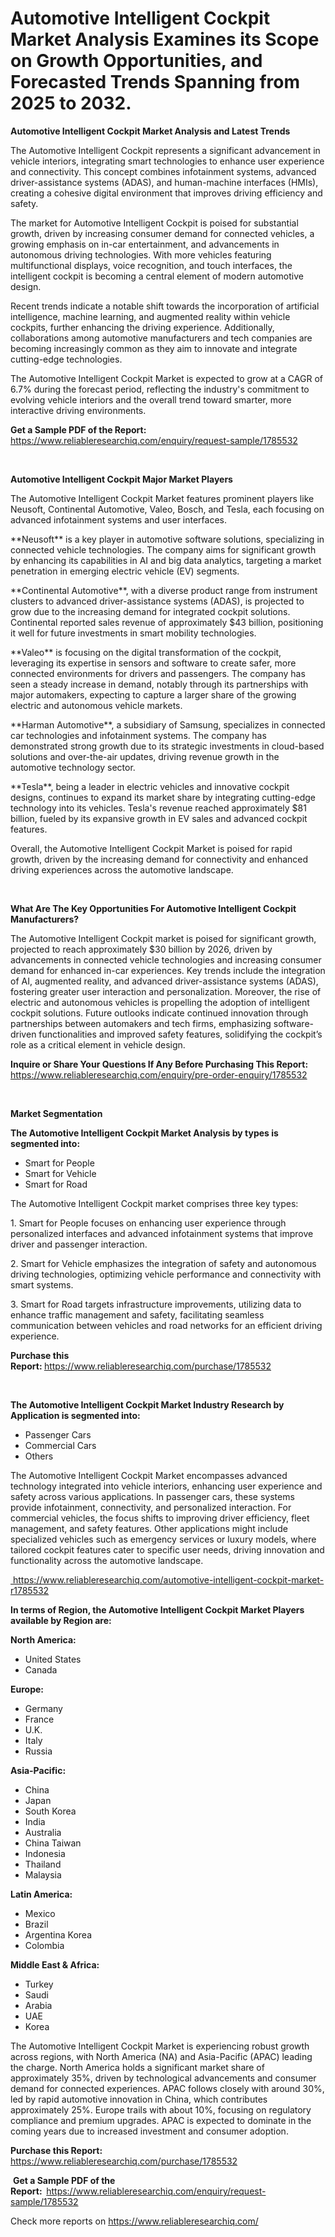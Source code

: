 <p><h1>Automotive Intelligent Cockpit Market Analysis Examines its Scope on Growth Opportunities, and Forecasted Trends Spanning from 2025 to 2032.</h1></p><p><strong>Automotive Intelligent Cockpit Market Analysis and Latest Trends</strong></p>
<p><p>The Automotive Intelligent Cockpit represents a significant advancement in vehicle interiors, integrating smart technologies to enhance user experience and connectivity. This concept combines infotainment systems, advanced driver-assistance systems (ADAS), and human-machine interfaces (HMIs), creating a cohesive digital environment that improves driving efficiency and safety. </p><p>The market for Automotive Intelligent Cockpit is poised for substantial growth, driven by increasing consumer demand for connected vehicles, a growing emphasis on in-car entertainment, and advancements in autonomous driving technologies. With more vehicles featuring multifunctional displays, voice recognition, and touch interfaces, the intelligent cockpit is becoming a central element of modern automotive design.</p><p>Recent trends indicate a notable shift towards the incorporation of artificial intelligence, machine learning, and augmented reality within vehicle cockpits, further enhancing the driving experience. Additionally, collaborations among automotive manufacturers and tech companies are becoming increasingly common as they aim to innovate and integrate cutting-edge technologies.</p><p>The Automotive Intelligent Cockpit Market is expected to grow at a CAGR of 6.7% during the forecast period, reflecting the industry's commitment to evolving vehicle interiors and the overall trend toward smarter, more interactive driving environments.</p></p>
<p><strong>Get a Sample PDF of the Report:&nbsp;</strong> <a href="https://www.reliableresearchiq.com/enquiry/request-sample/1785532?utm_campaign=3066&utm_medium=2&utm_source=Github&utm_content=ia&utm_term=25032025&utm_id=automotive-intelligent-cockpit">https://www.reliableresearchiq.com/enquiry/request-sample/1785532</a></p>
<p>&nbsp;</p>
<p><strong>Automotive Intelligent Cockpit Major Market Players</strong></p>
<p><p>The Automotive Intelligent Cockpit Market features prominent players like Neusoft, Continental Automotive, Valeo, Bosch, and Tesla, each focusing on advanced infotainment systems and user interfaces. </p><p>**Neusoft** is a key player in automotive software solutions, specializing in connected vehicle technologies. The company aims for significant growth by enhancing its capabilities in AI and big data analytics, targeting a market penetration in emerging electric vehicle (EV) segments. </p><p>**Continental Automotive**, with a diverse product range from instrument clusters to advanced driver-assistance systems (ADAS), is projected to grow due to the increasing demand for integrated cockpit solutions. Continental reported sales revenue of approximately $43 billion, positioning it well for future investments in smart mobility technologies.</p><p>**Valeo** is focusing on the digital transformation of the cockpit, leveraging its expertise in sensors and software to create safer, more connected environments for drivers and passengers. The company has seen a steady increase in demand, notably through its partnerships with major automakers, expecting to capture a larger share of the growing electric and autonomous vehicle markets.</p><p>**Harman Automotive**, a subsidiary of Samsung, specializes in connected car technologies and infotainment systems. The company has demonstrated strong growth due to its strategic investments in cloud-based solutions and over-the-air updates, driving revenue growth in the automotive technology sector.</p><p>**Tesla**, being a leader in electric vehicles and innovative cockpit designs, continues to expand its market share by integrating cutting-edge technology into its vehicles. Tesla's revenue reached approximately $81 billion, fueled by its expansive growth in EV sales and advanced cockpit features.</p><p>Overall, the Automotive Intelligent Cockpit Market is poised for rapid growth, driven by the increasing demand for connectivity and enhanced driving experiences across the automotive landscape.</p></p>
<p>&nbsp;</p>
<p><strong>What Are The Key Opportunities For Automotive Intelligent Cockpit Manufacturers?</strong></p>
<p><p>The Automotive Intelligent Cockpit market is poised for significant growth, projected to reach approximately $30 billion by 2026, driven by advancements in connected vehicle technologies and increasing consumer demand for enhanced in-car experiences. Key trends include the integration of AI, augmented reality, and advanced driver-assistance systems (ADAS), fostering greater user interaction and personalization. Moreover, the rise of electric and autonomous vehicles is propelling the adoption of intelligent cockpit solutions. Future outlooks indicate continued innovation through partnerships between automakers and tech firms, emphasizing software-driven functionalities and improved safety features, solidifying the cockpit’s role as a critical element in vehicle design.</p></p>
<p><strong>Inquire or Share Your Questions If Any Before Purchasing This Report:</strong> <a href="https://www.reliableresearchiq.com/enquiry/pre-order-enquiry/1785532?utm_campaign=3066&utm_medium=2&utm_source=Github&utm_content=ia&utm_term=25032025&utm_id=automotive-intelligent-cockpit">https://www.reliableresearchiq.com/enquiry/pre-order-enquiry/1785532</a></p>
<p>&nbsp;</p>
<p><strong>Market Segmentation</strong></p>
<p><strong>The Automotive Intelligent Cockpit Market Analysis by types is segmented into:</strong></p>
<p><ul><li>Smart for People</li><li>Smart for Vehicle</li><li>Smart for Road</li></ul></p>
<p><p>The Automotive Intelligent Cockpit market comprises three key types: </p><p>1. Smart for People focuses on enhancing user experience through personalized interfaces and advanced infotainment systems that improve driver and passenger interaction. </p><p>2. Smart for Vehicle emphasizes the integration of safety and autonomous driving technologies, optimizing vehicle performance and connectivity with smart systems. </p><p>3. Smart for Road targets infrastructure improvements, utilizing data to enhance traffic management and safety, facilitating seamless communication between vehicles and road networks for an efficient driving experience.</p></p>
<p><strong>Purchase this Report:&nbsp;</strong><a href="https://www.reliableresearchiq.com/purchase/1785532?utm_campaign=3066&utm_medium=2&utm_source=Github&utm_content=ia&utm_term=25032025&utm_id=automotive-intelligent-cockpit">https://www.reliableresearchiq.com/purchase/1785532</a></p>
<p>&nbsp;</p>
<p><strong>The Automotive Intelligent Cockpit Market Industry Research by Application is segmented into:</strong></p>
<p><ul><li>Passenger Cars</li><li>Commercial Cars</li><li>Others</li></ul></p>
<p><p>The Automotive Intelligent Cockpit Market encompasses advanced technology integrated into vehicle interiors, enhancing user experience and safety across various applications. In passenger cars, these systems provide infotainment, connectivity, and personalized interaction. For commercial vehicles, the focus shifts to improving driver efficiency, fleet management, and safety features. Other applications might include specialized vehicles such as emergency services or luxury models, where tailored cockpit features cater to specific user needs, driving innovation and functionality across the automotive landscape.</p></p>
<p><a href="https://www.reliableresearchiq.com/automotive-intelligent-cockpit-market-r1785532?utm_campaign=3066&utm_medium=2&utm_source=Github&utm_content=ia&utm_term=25032025&utm_id=automotive-intelligent-cockpit">&nbsp;https://www.reliableresearchiq.com/automotive-intelligent-cockpit-market-r1785532</a></p>
<p><strong>In terms of Region, the Automotive Intelligent Cockpit Market Players available by Region are:</strong></p>
<p>
    <p> <strong> North America: </strong>
        <ul>
            <li>United States</li>
            <li>Canada</li>
        </ul>
        </p> 
    <p> <strong> Europe: </strong>
        <ul>
            <li>Germany</li>
            <li>France</li>
            <li>U.K.</li>
            <li>Italy</li>
            <li>Russia</li>
        </ul>
        </p> 
    <p> <strong> Asia-Pacific: </strong>
        <ul>
            <li>China</li>
            <li>Japan</li>
            <li>South Korea</li>
            <li>India</li>
            <li>Australia</li>
            <li>China Taiwan</li>
            <li>Indonesia</li>
            <li>Thailand</li>
            <li>Malaysia</li>
        </ul>
        </p> 
    <p> <strong> Latin America: </strong>
        <ul>
            <li>Mexico</li>
            <li>Brazil</li>
            <li>Argentina Korea</li>
            <li>Colombia</li>
        </ul>
        </p> 
    <p> <strong> Middle East & Africa: </strong>
        <ul>
            <li>Turkey</li>
            <li>Saudi</li>
            <li>Arabia</li>
            <li>UAE</li>
            <li>Korea</li>
        </ul>
    </p>
    </p>
<p><p>The Automotive Intelligent Cockpit Market is experiencing robust growth across regions, with North America (NA) and Asia-Pacific (APAC) leading the charge. North America holds a significant market share of approximately 35%, driven by technological advancements and consumer demand for connected experiences. APAC follows closely with around 30%, led by rapid automotive innovation in China, which contributes approximately 25%. Europe trails with about 10%, focusing on regulatory compliance and premium upgrades. APAC is expected to dominate in the coming years due to increased investment and consumer adoption.</p></p>
<p><strong>Purchase this Report: </strong><a href="https://www.reliableresearchiq.com/purchase/1785532?utm_campaign=3066&utm_medium=2&utm_source=Github&utm_content=ia&utm_term=25032025&utm_id=automotive-intelligent-cockpit">https://www.reliableresearchiq.com/purchase/1785532</a></p>
<p>&nbsp;<strong>Get a Sample PDF of the Report:&nbsp;&nbsp;</strong><a href="https://www.reliableresearchiq.com/enquiry/request-sample/1785532?utm_campaign=3066&utm_medium=2&utm_source=Github&utm_content=ia&utm_term=25032025&utm_id=automotive-intelligent-cockpit">https://www.reliableresearchiq.com/enquiry/request-sample/1785532</a></p>
<p><strong></strong></p>
<p>Check more reports on <a href="https://www.reliableresearchiq.com/?utm_campaign=3066&utm_medium=2&utm_source=Github&utm_content=ia&utm_term=25032025&utm_id=automotive-intelligent-cockpit">https://www.reliableresearchiq.com/</a></p>